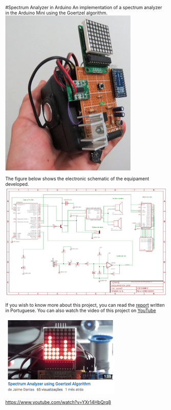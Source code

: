 #Spectrum Analyzer in Arduino
An implementation of a spectrum analyzer in the Arduino Mini using the Goertzel algorithm.
![](https://github.com/jaimedantas/Frequency-Analyzer-Arduino/blob/master/device.png)

The figure below shows the electronic schematic of the equipament developed.
![](https://github.com/jaimedantas/Frequency-Analyzer-Arduino/blob/master/eletronic.png)

If you wish to know more about this project, you can read the [report](https://github.com/jaimedantas/Frequency-Analyzer-Arduino/blob/master/Apresentacao.pdf) written in Portuguese. You can also watch the video of this project on [YouTube](https://www.youtube.com/watch?v=YXr14HbQrq8&t=1s)


![](https://github.com/jaimedantas/Frequency-Analyzer-Arduino/blob/master/video.png)

https://www.youtube.com/watch?v=YXr14HbQrq8
